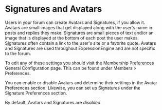 <!--
    This source file is part of the open source project
    ExpressionEngine User Guide (https://github.com/ExpressionEngine/ExpressionEngine-User-Guide)

    @link      https://expressionengine.com/
    @copyright Copyright (c) 2003-2020, Packet Tide, LLC (https://packettide.com)
    @license   https://expressionengine.com/license Licensed under Apache License, Version 2.0
-->

# Signatures and Avatars

Users in your forum can create Avatars and Signatures, if you allow it. Avatars are small images that get displayed along with the user's name in posts and replies they make. Signatures are small pieces of text and/or an image that is displayed at the bottom of each post the user makes. Signatures often contain a link to the user's site or a favorite quote. Avatars and Signatures are used throughout ExpressionEngine and are not specific to the forum.

To edit any of these settings you should visit the Membership Preferences General Configuration page. This can be found under Members &gt; Preferences.

You can enable or disable Avatars and determine their settings in the Avatar Preferences section. Likewise, you can set up Signatures under the Signature Preferences section.

By default, Avatars and Signatures are _disabled_.
